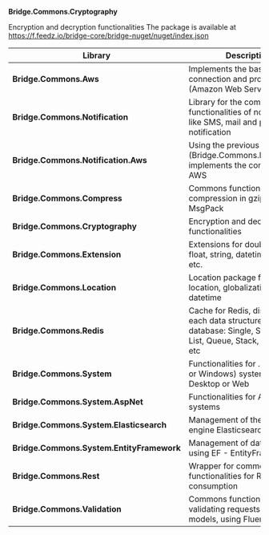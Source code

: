 **Bridge.Commons.Cryptography**

Encryption and decryption functionalities
The package is available at https://f.feedz.io/bridge-core/bridge-nuget/nuget/index.json

| Library                                   | Description |
|-------------------------------------------|------------------------------------------------------------------------------------------------------------|
|**Bridge.Commons.Aws**                     | Implements the basics for connection and profile for AWS (Amazon Web Services)|
|**Bridge.Commons.Notification**            | Library for the commons functionalities of notifications like SMS, mail and push notification|
|**Bridge.Commons.Notification.Aws**        | Using the previous one (Bridge.Commons.Notification), implements the contracts for AWS|
|**Bridge.Commons.Compress**                | Commons functionalities for compression in gzip, zip and MsgPack|
|**Bridge.Commons.Cryptography**            | Encryption and decryption functionalities|
|**Bridge.Commons.Extension**               | Extensions for double, enum, float, string, datetime, security, etc.|
|**Bridge.Commons.Location**                | Location package for timezone, location, globalization and datetime|
|**Bridge.Commons.Redis**                   | Cache for Redis, distributing each data structure to one database: Single, Set, HashSet, List, Queue, Stack, SortedSet, etc|
|**Bridge.Commons.System**                  | Functionalities for .NET (Linux or Windows) systems: API, Desktop or Web|
|**Bridge.Commons.System.AspNet**           | Functionalities for AspNet systems|
|**Bridge.Commons.System.Elasticsearch**    | Management of the search engine Elasticsearch|
|**Bridge.Commons.System.EntityFramework**  | Management of databases using EF - EntityFramework|
|**Bridge.Commons.Rest**                    | Wrapper for commons functionalities for Rest APIs consumption|
|**Bridge.Commons.Validation**              | Commons functionalities for validating requests and models, using FluentValidation|
